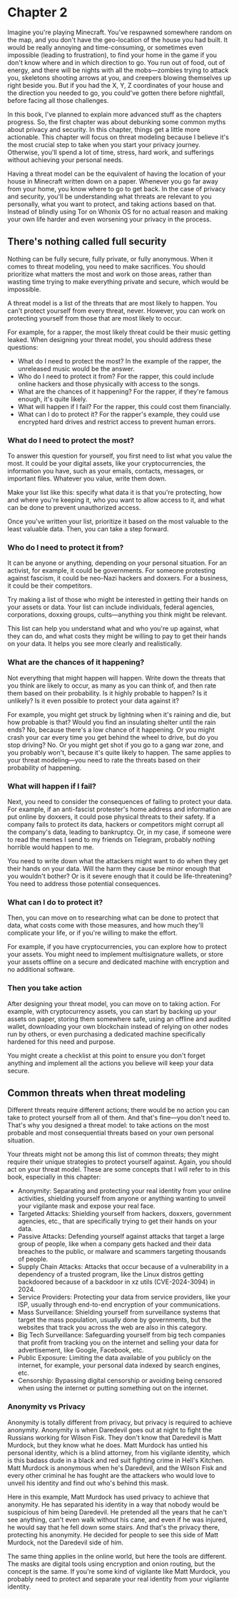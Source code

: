 # Chapter 2

Imagine you're playing Minecraft. You've respawned somewhere random on the map, and you don't have the geo-location of the house you had built. It would be really annoying and time-consuming, or sometimes even impossible (leading to frustration), to find your home in the game if you don't know where and in which direction to go. You run out of food, out of energy, and there will be nights with all the mobs—zombies trying to attack you, skeletons shooting arrows at you, and creepers blowing themselves up right beside you. But if you had the X, Y, Z coordinates of your house and the direction you needed to go, you could've gotten there before nightfall, before facing all those challenges.

In this book, I've planned to explain more advanced stuff as the chapters progress. So, the first chapter was about debunking some common myths about privacy and security. In this chapter, things get a little more actionable. This chapter will focus on threat modeling because I believe it's the most crucial step to take when you start your privacy journey. Otherwise, you'll spend a lot of time, stress, hard work, and sufferings without achieving your personal needs.

Having a threat model can be the equivalent of having the location of your house in Minecraft written down on a paper. Whenever you go far away from your home, you know where to go to get back. In the case of privacy and security, you'll be understanding what threats are relevant to you personally, what you want to protect, and taking actions based on that. Instead of blindly using Tor on Whonix OS for no actual reason and making your own life harder and even worsening your privacy in the process.

## There's nothing called full security

Nothing can be fully secure, fully private, or fully anonymous. When it comes to threat modeling, you need to make sacrifices. You should prioritize what matters the most and work on those areas, rather than wasting time trying to make everything private and secure, which would be impossible.

A threat model is a list of the threats that are most likely to happen. You can't protect yourself from every threat, never. However, you can work on protecting yourself from those that are most likely to occur.

For example, for a rapper, the most likely threat could be their music getting leaked. When designing your threat model, you should address these questions:

- What do I need to protect the most? In the example of the rapper, the unreleased music would be the answer.
- Who do I need to protect it from? For the rapper, this could include online hackers and those physically with access to the songs.
- What are the chances of it happening? For the rapper, if they're famous enough, it's quite likely.
- What will happen if I fail? For the rapper, this could cost them financially.
- What can I do to protect it? For the rapper's example, they could use encrypted hard drives and restrict access to prevent human errors.

### What do I need to protect the most?

To answer this question for yourself, you first need to list what you value the most. It could be your digital assets, like your cryptocurrencies, the information you have, such as your emails, contacts, messages, or important files. Whatever you value, write them down.

Make your list like this: specify what data it is that you're protecting, how and where you're keeping it, who you want to allow access to it, and what can be done to prevent unauthorized access.

Once you've written your list, prioritize it based on the most valuable to the least valuable data. Then, you can take a step forward.

### Who do I need to protect it from?

It can be anyone or anything, depending on your personal situation. For an activist, for example, it could be governments. For someone protesting against fascism, it could be neo-Nazi hackers and doxxers. For a business, it could be their competitors.

Try making a list of those who might be interested in getting their hands on your assets or data. Your list can include individuals, federal agencies, corporations, doxxing groups, cults—anything you think might be relevant.

This list can help you understand what and who you're up against, what they can do, and what costs they might be willing to pay to get their hands on your data. It helps you see more clearly and realistically.

### What are the chances of it happening?

Not everything that might happen will happen. Write down the threats that you think are likely to occur, as many as you can think of, and then rate them based on their probability. Is it highly probable to happen? Is it unlikely? Is it even possible to protect your data against it?

For example, you might get struck by lightning when it's raining and die, but how probable is that? Would you find an insulating shelter until the rain ends? No, because there's a low chance of it happening. Or you might crash your car every time you get behind the wheel to drive, but do you stop driving? No. Or you might get shot if you go to a gang war zone, and you probably won't, because it's quite likely to happen. The same applies to your threat modeling—you need to rate the threats based on their probability of happening.

### What will happen if I fail?

Next, you need to consider the consequences of failing to protect your data. For example, if an anti-fascist protester's home address and information are put online by doxxers, it could pose physical threats to their safety. If a company fails to protect its data, hackers or competitors might corrupt all the company's data, leading to bankruptcy. Or, in my case, if someone were to read the memes I send to my friends on Telegram, probably nothing horrible would happen to me.

You need to write down what the attackers might want to do when they get their hands on your data. Will the harm they cause be minor enough that you wouldn't bother? Or is it severe enough that it could be life-threatening? You need to address those potential consequences.

### What can I do to protect it?

Then, you can move on to researching what can be done to protect that data, what costs come with those measures, and how much they'll complicate your life, or if you're willing to make the effort.

For example, if you have cryptocurrencies, you can explore how to protect your assets. You might need to implement multisignature wallets, or store your assets offline on a secure and dedicated machine with encryption and no additional software.

### Then you take action

After designing your threat model, you can move on to taking action. For example, with cryptocurrency assets, you can start by backing up your assets on paper, storing them somewhere safe, using an offline and audited wallet, downloading your own blockchain instead of relying on other nodes run by others, or even purchasing a dedicated machine specifically hardened for this need and purpose.

You might create a checklist at this point to ensure you don't forget anything and implement all the actions you believe will keep your data secure.

## Common threats when threat modeling

Different threats require different actions; there would be no action you can take to protect yourself from all of them. And that's fine—you don't need to. That's why you designed a threat model: to take actions on the most probable and most consequential threats based on your own personal situation.

Your threats might not be among this list of common threats; they might require their unique strategies to protect yourself against. Again, you should act on your threat model. These are some concepts that I will refer to in this book, especially in this chapter:

- Anonymity: Separating and protecting your real identity from your online activities, shielding yourself from anyone or anything wanting to unveil your vigilante mask and expose your real face.
- Targeted Attacks: Shielding yourself from hackers, doxxers, government agencies, etc., that are specifically trying to get their hands on your data.
- Passive Attacks: Defending yourself against attacks that target a large group of people, like when a company gets hacked and their data breaches to the public, or malware and scammers targeting thousands of people.
- Supply Chain Attacks: Attacks that occur because of a vulnerability in a dependency of a trusted program, like the Linux distros getting backdoored because of a backdoor in xz utils (CVE-2024-3094) in 2024.
- Service Providers: Protecting your data from service providers, like your ISP, usually through end-to-end encryption of your communications.
- Mass Surveillance: Shielding yourself from surveillance systems that target the mass population, usually done by governments, but the websites that track you across the web are also in this category.
- Big Tech Surveillance: Safeguarding yourself from big tech companies that profit from tracking you on the internet and selling your data for advertisement, like Google, Facebook, etc.
- Public Exposure: Limiting the data available of you publicly on the internet, for example, your personal data indexed by search engines, etc.
- Censorship: Bypassing digital censorship or avoiding being censored when using the internet or putting something out on the internet.

### Anonymity vs Privacy

Anonymity is totally different from privacy, but privacy is required to achieve anonymity. Anonymity is when Daredevil goes out at night to fight the Russians working for Wilson Fisk. They don't know that Daredevil is Matt Murdock, but they know what he does. Matt Murdock has untied his personal identity, which is a blind attorney, from his vigilante identity, which is this badass dude in a black and red suit fighting crime in Hell's Kitchen. Matt Murdock is anonymous when he's Daredevil, and the Wilson Fisk and every other criminal he has fought are the attackers who would love to unveil his identity and find out who's behind this mask.

Here in this example, Matt Murdock has used privacy to achieve that anonymity. He has separated his identity in a way that nobody would be suspicious of him being Daredevil. He pretended all the years that he can't see anything, can't even walk without his cane, and even if he was injured, he would say that he fell down some stairs. And that's the privacy there, protecting his anonymity. He decided for people to see this side of Matt Murdock, not the Daredevil side of him.

The same thing applies in the online world, but here the tools are different. The masks are digital tools using encryption and onion routing, but the concept is the same. If you're some kind of vigilante like Matt Murdock, you probably need to protect and separate your real identity from your vigilante identity.
